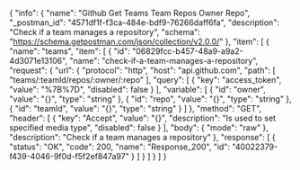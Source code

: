{
  "info": {
    "name": "Github Get Teams Team Repos Owner Repo",
    "_postman_id": "4571df1f-f3ca-484e-bdf9-76266daff6fa",
    "description": "Check if a team manages a repository",
    "schema": "https://schema.getpostman.com/json/collection/v2.0.0/"
  },
  "item": [
    {
      "name": "teams",
      "item": [
        {
          "id": "06829fcc-b457-48a9-a9a2-4d3071e13106",
          "name": "check-if-a-team-manages-a-repository",
          "request": {
            "url": {
              "protocol": "http",
              "host": "api.github.com",
              "path": [
                "teams/:teamId/repos/:owner/:repo"
              ],
              "query": [
                {
                  "key": "access_token",
                  "value": "%7B%7D",
                  "disabled": false
                }
              ],
              "variable": [
                {
                  "id": "owner",
                  "value": "{}",
                  "type": "string"
                },
                {
                  "id": "repo",
                  "value": "{}",
                  "type": "string"
                },
                {
                  "id": "teamId",
                  "value": "{}",
                  "type": "string"
                }
              ]
            },
            "method": "GET",
            "header": [
              {
                "key": "Accept",
                "value": "{}",
                "description": "Is used to set specified media type",
                "disabled": false
              }
            ],
            "body": {
              "mode": "raw"
            },
            "description": "Check if a team manages a repository"
          },
          "response": [
            {
              "status": "OK",
              "code": 200,
              "name": "Response_200",
              "id": "40022379-f439-4046-9f0d-f5f2ef847a97"
            }
          ]
        }
      ]
    }
  ]
}